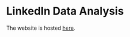 # LinkedIn Data Analysis

The website is hosted [here](https://stephaniemoore14.github.io/covid-interactions-viz/).
